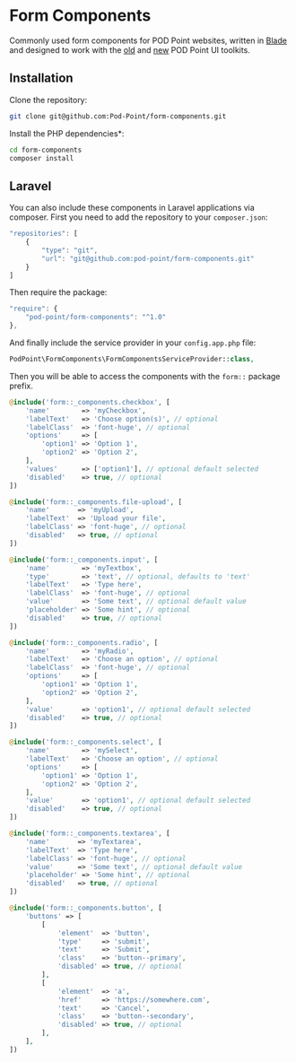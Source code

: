 # Form Components

Commonly used form components for POD Point websites, written in [Blade](https://laravel.com/docs/master/blade) and designed to work with the [old](https://github.com/Pod-Point/ui-toolkit/) and [new](https://github.com/Pod-Point/pod-point-ui-toolkit) POD Point UI toolkits.

## Installation

Clone the repository:

```bash
git clone git@github.com:Pod-Point/form-components.git
```

Install the PHP dependencies*:

```bash
cd form-components
composer install
```

## Laravel

You can also include these components in Laravel applications via composer. First you need to add the repository to your `composer.json`:

```javascript
"repositories": [
    {
        "type": "git",
        "url": "git@github.com:pod-point/form-components.git"
    }
]
```

Then require the package:

```javascript
"require": {
    "pod-point/form-components": "^1.0"
},
```

And finally include the service provider in your `config.app.php` file:

```php
PodPoint\FormComponents\FormComponentsServiceProvider::class,
```

Then you will be able to access the components with the `form::` package prefix.

```php
@include('form::_components.checkbox', [
    'name'        => 'myCheckbox',
    'labelText'   => 'Choose option(s)', // optional
    'labelClass'  => 'font-huge', // optional
    'options'     => [
        'option1' => 'Option 1',
        'option2' => 'Option 2',
    ],
    'values'      => ['option1'], // optional default selected
    'disabled'    => true, // optional
])
```
```php
@include('form::_components.file-upload', [
    'name'       => 'myUpload',
    'labelText'  => 'Upload your file',
    'labelClass' => 'font-huge', // optional
    'disabled'   => true, // optional
])
```
```php
@include('form::_components.input', [
    'name'        => 'myTextbox',
    'type'        => 'text', // optional, defaults to 'text'
    'labelText'   => 'Type here',
    'labelClass'  => 'font-huge', // optional
    'value'       => 'Some text', // optional default value
    'placeholder' => 'Some hint', // optional
    'disabled'    => true, // optional
])
```
```php
@include('form::_components.radio', [
    'name'        => 'myRadio',
    'labelText'   => 'Choose an option', // optional
    'labelClass'  => 'font-huge', // optional
    'options'     => [
        'option1' => 'Option 1',
        'option2' => 'Option 2',
    ],
    'value'       => 'option1', // optional default selected
    'disabled'    => true, // optional
])
```
```php
@include('form::_components.select', [
    'name'        => 'mySelect',
    'labelText'   => 'Choose an option', // optional
    'options'     => [
        'option1' => 'Option 1',
        'option2' => 'Option 2',
    ],
    'value'       => 'option1', // optional default selected
    'disabled'    => true, // optional
])
```
```php
@include('form::_components.textarea', [
    'name'       => 'myTextarea',
    'labelText'  => 'Type here',
    'labelClass' => 'font-huge', // optional
    'value'      => 'Some text', // optional default value
    'placeholder' => 'Some hint', // optional
    'disabled'   => true, // optional
])
```
```php
@include('form::_components.button', [
    'buttons' => [
        [
            'element'  => 'button',
            'type'     => 'submit',
            'text'     => 'Submit',
            'class'    => 'button--primary',
            'disabled' => true, // optional
        ],
        [
            'element'  => 'a',
            'href'     => 'https://somewhere.com',
            'text'     => 'Cancel',
            'class'    => 'button--secondary',
            'disabled' => true, // optional
        ],
    ],
])
```
